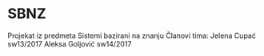 # SBNZ
Projekat iz predmeta Sistemi bazirani na znanju
Članovi tima:
Jelena Cupać sw13/2017
Aleksa Goljović sw14/2017
